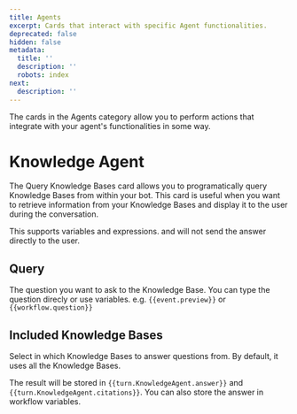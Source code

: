 ```yaml
---
title: Agents
excerpt: Cards that interact with specific Agent functionalities.
deprecated: false
hidden: false
metadata:
  title: ''
  description: ''
  robots: index
next:
  description: ''
---
```

The cards in the Agents category allow you to perform actions that integrate with your agent's functionalities in some way.

# Knowledge Agent

The Query Knowledge Bases card allows you to programatically query Knowledge Bases from within your bot. This card is useful when you want to retrieve information from your Knowledge Bases and display it to the user during the conversation.

This supports variables and expressions. and will not send the answer directly to the user.

## Query

The question you want to ask to the Knowledge Base. You can type the question direcly or use variables. e.g. `{{event.preview}}` or `{{workflow.question}}`

## Included Knowledge Bases

Select in which Knowledge Bases to answer questions from. By default, it uses all the Knowledge Bases.

The result will be stored in `{{turn.KnowledgeAgent.answer}}` and `{{turn.KnowledgeAgent.citations}}`. You can also store the answer in workflow variables.